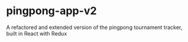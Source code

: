 # pingpong-app-v2
A refactored and extended version of the pingpong tournament tracker, built in React with Redux
